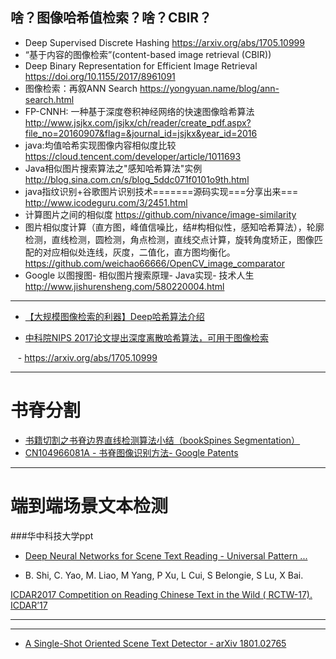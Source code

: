 ## 啥？图像哈希值检索？啥？CBIR？
- Deep Supervised Discrete Hashing https://arxiv.org/abs/1705.10999
- “基于内容的图像检索”(content-based image retrieval (CBIR))
- Deep Binary Representation for Efficient Image Retrieval https://doi.org/10.1155/2017/8961091
- 图像检索：再叙ANN Search https://yongyuan.name/blog/ann-search.html
- FP-CNNH: 一种基于深度卷积神经网络的快速图像晗希算法 
  http://www.jsjkx.com/jsjkx/ch/reader/create_pdf.aspx?file_no=20160907&flag=&journal_id=jsjkx&year_id=2016
- java:均值哈希实现图像内容相似度比较 https://cloud.tencent.com/developer/article/1011693
- Java相似图片搜索算法之"感知哈希算法"实例 http://blog.sina.com.cn/s/blog_5ddc071f0101o9th.html
- java指纹识别+谷歌图片识别技术=======源码实现===分享出来===
  http://www.icodeguru.com/3/2451.html
- 计算图片之间的相似度
  https://github.com/nivance/image-similarity
- 图片相似度计算（直方图，峰值信噪比，结#构相似性，感知哈希算法），轮廓检测，直线检测，圆检测，角点检测，直线交点计算，旋转角度矫正，图像匹配的对应相似处连线，灰度，二值化，直方图均衡化。
  https://github.com/weichao66666/OpenCV_image_comparator  
- Google 以图搜图- 相似图片搜索原理- Java实现- 技术人生
  http://www.jishurensheng.com/580220004.html
---




- [【大规模图像检索的利器】Deep哈希算法介绍](https://zhuanlan.zhihu.com/p/21396173)


- [中科院NIPS 2017论文提出深度离散哈希算法，可用于图像检索](https://www.jiqizhixin.com/articles/2017-11-02-20)


    - https://arxiv.org/abs/1705.10999

---


# 书脊分割

- [书籍切割之书脊边界直线检测算法小结（bookSpines Segmentation）](https://blog.csdn.net/eternity1118_/article/details/50833828)
- [CN104966081A - 书脊图像识别方法- Google Patents](https://patents.google.com/patent/CN104966081A/zh)

---

# 端到端场景文本检测


###华中科技大学ppt

- [Deep Neural Networks for Scene Text Reading - Universal Pattern ...](http://u-pat.org/ICDAR2017/keynotes/ICDAR2017_Keynote_Prof_Bai.pdf)

- B. Shi, C. Yao, M. Liao, M Yang, P Xu, L Cui, S Belongie, S Lu, X Bai.

[ICDAR2017 Competition on Reading Chinese Text in the Wild ( RCTW-17). ICDAR’17](http://mclab.eic.hust.edu.cn/icdar2017chinese)


---

---

- [A Single-Shot Oriented Scene Text Detector - arXiv 1801.02765](https://arxiv.org/pdf/1801.02765)

